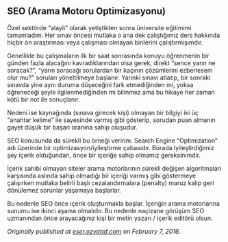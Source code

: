 ## SEO (Arama Motoru Optimizasyonu)

Özel sektörde “alaylı” olarak yetiştikten sonra üniversite eğitimimi tamamladım. Her sınav öncesi mutlaka o ana dek çalıştığımız ders hakkında hiçbir ön araştırması veya çalışması olmayan birilerini çalıştırmışımdır.

Genellikle bu çalışmaların ilk bir saat sonrasında konuyu öğrenmenin bir günden fazla alacağını kavradıklarından olsa gerek, direkt “sence yarın ne soracak?”, “yarın soracağı sorulardan bir kaçının çözümlerini ezberlesem olur mu?” soruları yöneltilmeye başlanır. Yarınki sınavı atlatıp, bir sonraki sınavda yine aynı duruma düşeceğini fark etmediğinden mi, yoksa öğreneceği şeyle ilgilenmediğinden mi bilinmez ama bu hikaye her zaman kötü bir not ile sonuçlanır.

Nedeni ise kaynağında (sınava girecek kişi) olmayan bir bilgiyi iki üç “anahtar kelime” ile sayesinde varmış gibi gösterip, sorudan puan almanın gayet düşük bir başarı oranına sahip oluşudur.

SEO konusunda da sürekli bu örneği veririm. Search Engine “Optimization” adı üzerinde bir optimizasyon/iyileştirme çabasıdır. Burada iyileştirdiğimiz şey içerik olduğundan, önce bir içeriğe sahip olmamız gereksinimdir.

İçerik sahibi olmayan siteler arama motorlarının sürekli değişen algoritmaları karşısında aslında sahip olmadığı bir içeriği varmış gibi göstermeye çalışırken mutlaka belirli başlı cezalandırmalara (penalty) maruz kalıp geri dönülemez sorunlar yaşamaya başlarlar.

Bu nedenle SEO önce içerik oluşturmakla başlar. İçeriğin arama motorlarına sunumu ise ikinci aşama olmalıdır. Bu nedenle naçizane görüşüm SEO uzmanından önce arayacağınız kişi bir metin yazarı / içerik editörü olsun.

*Originally published at* [*eser.ozvataf.com*](http://eser.ozvataf.com/seo-arama-motoru-optimizasyonu/) *on February 7, 2016.*